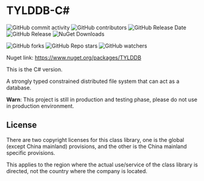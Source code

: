 # TYLDDB-C#

![GitHub commit activity](https://img.shields.io/github/commit-activity/w/TYLDDB/TYLDDB-CSharp?link=https%3A%2F%2Fgithub.com%2FTYLDDB%2FTYLDDB-CSharp)<!-- ![GitHub commits since latest release](https://img.shields.io/github/commits-since/TYLDDB/TYLDDB-CSharp/latest?include_prereleases&link=https%3A%2F%2Fgithub.com%2FTYLDDB%2FTYLDDB-CSharp%2Freleases) -->
![GitHub contributors](https://img.shields.io/github/contributors-anon/TYLDDB/TYLDDB-CSharp)
![GitHub Release Date](https://img.shields.io/github/release-date-pre/TYLDDB/TYLDDB-CSharp)
![GitHub Release](https://img.shields.io/github/v/release/TYLDDB/TYLDDB-CSharp)
![NuGet Downloads](https://img.shields.io/nuget/dt/TYLDDB)

![GitHub forks](https://img.shields.io/github/forks/TYLDDB/TYLDDB-CSharp)
![GitHub Repo stars](https://img.shields.io/github/stars/TYLDDB/TYLDDB-CSharp)
![GitHub watchers](https://img.shields.io/github/watchers/TYLDDB/TYLDDB-CSharp)

Nuget link: https://www.nuget.org/packages/TYLDDB

This is the C# version.

A strongly typed constrained distributed file system that can act as a database.

**Warn**: This project is still in production and testing phase, please do not use in production environment.

## License

There are two copyright licenses for this class library, one is the global (except China mainland) provisions, and the other is the China mainland specific provisions.

This applies to the region where the actual use/service of the class library is directed, not the country where the company is located.
